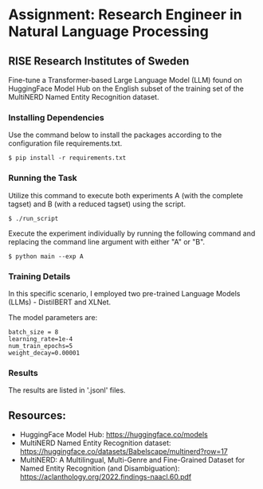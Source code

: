 # Assignment: Research Engineer in Natural Language Processing
## RISE Research Institutes of Sweden

Fine-tune a Transformer-based Large Language Model (LLM) found on HuggingFace Model Hub on the English subset of the training set of the MultiNERD Named Entity Recognition dataset.

### Installing Dependencies
Use the command below to install the packages according to the configuration file requirements.txt.
```
$ pip install -r requirements.txt
```

### Running the Task
Utilize this command to execute both experiments A (with the complete tagset) and B (with a reduced tagset) using the script.
```
$ ./run_script
```
Execute the experiment individually by running the following command and replacing the command line argument with either "A" or "B".
```
$ python main --exp A
```

### Training Details
In this specific scenario, I employed two pre-trained Language Models (LLMs) - DistilBERT and XLNet.

The model parameters are:
```
batch_size = 8
learning_rate=1e-4
num_train_epochs=5
weight_decay=0.00001
```

### Results
The results are listed in '.jsonl' files.

## Resources:
- HuggingFace Model Hub: https://huggingface.co/models
- MultiNERD Named Entity Recognition dataset: https://huggingface.co/datasets/Babelscape/multinerd?row=17
- MultiNERD: A Multilingual, Multi-Genre and Fine-Grained Dataset for Named Entity Recognition (and Disambiguation): https://aclanthology.org/2022.findings-naacl.60.pdf
